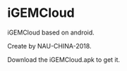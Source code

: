 # iGEMCloud
iGEMCloud based on android.

Create by NAU-CHINA-2018.

Download the iGEMCloud.apk to get it.
